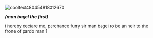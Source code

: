  ![cooltext480454818312670](https://github.com/user-attachments/assets/553909d1-0719-49b9-84a8-035d5e9494c8) 


***(man bagel the first)***





i hereby declare me, perchance furry sir man bagel to be an heir to the frone of pardo man 1




